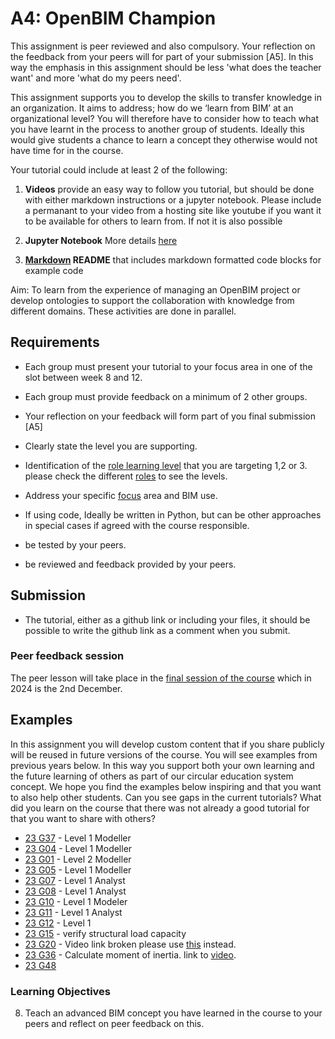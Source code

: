 # A4: OpenBIM Champion

This assignment is peer reviewed and also compulsory. Your reflection on the feedback from your peers will for part of your submission [A5]. In this way the emphasis in this assignment should be less 'what does the teacher want' and more 'what do my peers need'.

This assignment supports you to develop the skills to transfer knowledge in an organization. It aims to address; how do we ‘learn from BIM’ at an organizational level? You will therefore have to consider how to teach what you have learnt in the process to another group of students. Ideally this would give students a chance to learn a concept they otherwise would not have time for in the course.

Your tutorial could include at least 2 of the following:

1. **Videos** provide an easy way to follow you tutorial, but should be done with either markdown instructions or a jupyter notebook. Please include a permanant to your video from a hosting site like youtube if you want it to be available for others to learn from. If not it is also possible 

2. **Jupyter Notebook** More details [here](/41934/Concepts/Jupyter)

3. **[Markdown](/41934/Concepts/Markdown) README** that includes markdown formatted code blocks for example code


Aim: To learn from the experience of managing an OpenBIM project or develop ontologies to support the collaboration with knowledge from different domains. These activities are done in parallel. 

## Requirements
* Each group must present your tutorial to your focus area in one of the slot between week 8 and 12.
* Each group must provide feedback on a minimum of 2 other groups.
* Your reflection on your feedback will form part of you final submission [A5]

* Clearly state the level you are supporting.

* Identification of the [role learning level] that you are targeting 1,2 or 3. please check the different [roles] to see the levels.
* Address your specific [focus] area and BIM use.
* If using code, Ideally be written in Python, but can be other approaches in special cases if agreed with the course responsible.
* be tested by your peers.
* be reviewed and feedback provided by your peers.

## Submission
* The tutorial, either as a github link or including your files, it should be possible to write the github link as a comment when you submit.

### Peer feedback session
The peer lesson will take place in the [final session of the course] which in 2024 is the 2nd December.

## Examples
In this assignment you will develop custom content that if you share publicly will be reused in future versions of the course. You will see examples from previous years below. In this way you support both your own learning and the future learning of others as part of our circular education system concept. We hope you find the examples below inspiring and that you want to also help other students. Can you see gaps in the current tutorials? What did you learn on the course that there was not already a good tutorial for that you want to share with others?

* [23 G37](https://github.com/Brise07/DTU---Advanced-BIM-Assignment/blob/main/A4/A4_Description.md) - Level 1 Modeller
* [23 G04](https://github.com/s215270/F23_41934_Advanced_BIM_Group_4/tree/main/A4_OpenBIM_Guru) - Level 1 Modeller 
* [23 G01](https://github.com/s193826/Project_4) - Level 2 Modeller
* [23 G05](https://github.com/StanimirMihaylovAngelov/Advanced_BIM/blob/main/A4/README.md) - Level 1 Modeller
* [23 G07](https://github.com/Emilhjort/A4-OpenBIM-Guru) - Level 1 Analyst 
* [23 G08](https://github.com/NajaJohansen/41934-Advanced-Building-Information-Modeling-BIM-/blob/main/Tutorial.md) - Level 1 Analyst
* [23 G10](https://www.youtube.com/watch?v=SUx8DHGreuo) - Level 1 Modeler 
* [23 G11](https://github.com/kristianedstrom/Group-11/tree/main/Assignments/A4) - Level 1 Analyst 
* [23 G12](https://github.com/s203722/Window-Analysis-Tool/tree/5d8f07b02ad39b461c8c4065fdf1b3d198649d46/Window%20analysis%20tool) - Level 1
* [23 G15](https://github.com/frejahbarkler/dtu_course_41934_group15/tree/main/A4) - verify structural load capacity
* [23 G20](https://github.com/vilhuvoj/G16-A4/tree/main) - Video link broken please use [this](https://github.com/vilhuvoj/G16-A4/tree/main) instead.
* [23 G36](https://github.com/kasp582a/41934-AdvancedBIM-Group36) - Calculate moment of inertia. link to [video](https://www.youtube.com/watch?v=X-hkMR-AHVY&t=14s).
* [23 G48](https://github.com/KaareH/DTU_E23_41934_Advanced-BIM/tree/main/Assignments/A4)

### Learning Objectives
8. Teach an advanced BIM concept you have learned in the course to your peers and reflect on peer feedback on this.

[roles]: /41934/Roles
[role learning level]: /41934/Roles
[final session of the course]: /41934/Schedule/13
[focus]: /41934/Focus
